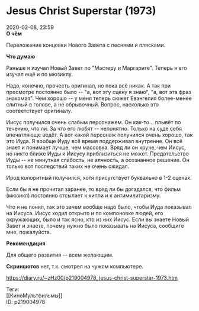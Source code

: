 Jesus Christ Superstar (1973)
==============================

   
 2020-02-08, 23:59   
   **О чём**    
   
 Переложение концовки Нового Завета с песнями и плясками.   
   
  **Что думаю**    
   
 Раньше я изучал Новый Завет по "Мастеру и Маргарите". Теперь я его изучал ещё и по мюзиклу.   
   
 Надо, конечно, прочесть оригинал, но пока всё никак. А так при просмотре постоянно было -- "а, вот эту сцену я знаю", "а, вот эта фраз знакомая". Чем хорошо -- у меня теперь сюжет Евангелия более-менее слитный в голове, а не обрывочный. Вопрос, насколько это соответствует оригиналу.   
   
 Иисус получился очень слабым персонажем. Он как-то... плывёт по течению, что ли. За что его любят -- непонятно. Только на суде себя впечатляюще ведёт. А вот какой персонаж получился очень хорошо, так это Иуда. Я вообще Иуду всё время поддерживал внутренне. Он всё знает и понимает лучше, чем массовка. Вряд ли он круче, чем Иисус, но никто ближе Иуды к Иисусу приблизиться не может. Предательство Иуды -- не минутная слабость, не алчность, а осознанное решение. Он только вот последствий таких не очень ожидал.   
   
 Ирод колоритный получился, хотя присутствует буквально в 1-2 сценах.   
   
 Если бы я не прочитал заранее, то вряд ли бы догадался, что фильм (мюзикл) постоянно отсылает к хиппи и к антимилитаризму.   
   
 Что я не понял, так это зачем вообще надо было, чтобы Иуда показывал на Иисуса. Иисус ходил открыто и по компоновке людей, его окружающих, было и так ясно, кто из них Иисус. Если вы знаете Новый Завет и знаете, почему нужно было показывать на Иисуса, сообщите мне, пожалуйста.   
   
  **Рекомендация**    
   
 Для общего развития -- всем желающим.   
   
  **Скриншотов**  нет, т.к. смотрел на чужом компьютере.   
    
 <https://diary.ru/~zHz00/p219004978_jesus-christ-superstar-1973.htm>   
   
 Теги:   
 [[КиноМультфильмы]]   
 ID: p219004978